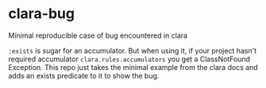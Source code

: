 # clara-bug
Minimal reproducible case of bug encountered in clara

`:exists` is sugar for an accumulator. But when using it, if your project hasn't required accumulator `clara.rules.accumulators` you get a ClassNotFound Exception. This repo just takes the minimal example from the clara docs and adds an exists predicate to it to show the bug.